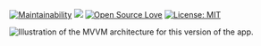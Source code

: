 [![Maintainability](https://api.codeclimate.com/v1/badges/c2eaa94c4266e172876a/maintainability)](https://codeclimate.com/github/allefsousa/Android-MVVM-Pattern/maintainability) <a href="https://codeclimate.com/github/allefsousa/Android-MVVM-Pattern/test_coverage"><img src="https://api.codeclimate.com/v1/badges/c2eaa94c4266e172876a/test_coverage" /></a>
[![Open Source Love](https://badges.frapsoft.com/os/v1/open-source.svg?v=103)](https://opensource.org/licenses/MIT) [![License: MIT](https://img.shields.io/badge/License-MIT-yellow.svg)](https://opensource.org/licenses/MIT)

<img src="https://raw.githubusercontent.com/allefsousa/BooksMvvm/master/mvv.png" alt="Illustration of the MVVM architecture for this version of the app."/>
